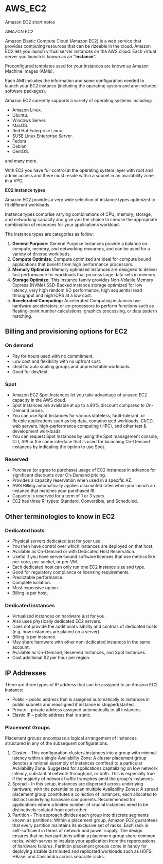# AWS_EC2
Amazon EC2 short notes


AMAZON EC2

Amazon Elastic Compute Cloud (Amazon EC2) is a web service that provides computing resources that can be rizeable in the cloud. Amazon EC2 lets you launch virtual server instances on the AWS cloud. Each virtual server you launch is known as an **“instance”.**

Preconfigured templates used for your instances are known as Amazon Machine Images (AMIs).

Each AMI includes the information and some configuration needed to launch your EC2 instance (including the operating system and any included software packages).

Amazon EC2 currently supports a variety of operating systems including:

- Amazon Linux.
- Ubuntu.
- Windows Server.
- MacOS.
- Red Hat Enterprise Linux.
- SUSE Linux Enterprise Server.
- Fedora.
- Debian.
- CentOS.

and many more.

With EC2 you have full control at the operating system layer with root and admin access and there must reside within a subnet in an availability zone in a VPC.

**EC2 Instance types**

Amazon EC2 provides a very wide selection of instance types optimized to fit different workloads.

Instance types comprise varying combinations of CPU, memory, storage, and networking capacity and give you the choice to choose the appropriate combination of resources for your applications workload.

The instance types are categories as follow:

1. **General Purpose:** General Purpose Instances provide a balance on compute, memory, and networking resources, and can be used for a variety of diverse workloads.
2. **Compute Optimize:** Compute optimized are ideal for compute bound applications that benefit from high performance processors.
3. **Memory Optimize:** Memory optimized instances are designed to deliver fast performance for workloads that process large data sets in memory.
4. **Storage Optimize:** This instance family provides Non-Volatile Memory Express (NVMe) SSD-Backed instance storage optimized for low latency, very high random I/O performance, high sequential read throughput and high IOPS at a low cost.
5. **Accelerated Computing:** Accelerated Computing instances use hardware accelerators, or co-processors to perform functions such as floating-point number calculations, graphics processing, or data pattern matching.

## ********************************Billing and provisioning options for EC2********************************

### **On demand**

- Pay for hours used with no commitment.
- Low cost and flexibility with no upfront cost.
- Ideal for auto scaling groups and unpredictable workloads.
- Good for dev/test.

### **Spot**

- Amazon EC2 Spot Instances let you take advantage of unused EC2 capacity in the AWS cloud.
- Spot Instances are available at up to a 90% discount compared to On-Demand prices.
- You can use Spot Instances for various stateless, fault-tolerant, or flexible applications such as big data, containerized workloads, CI/CD, web servers, high-performance computing (HPC), and other test & development workloads.
- You can request Spot Instances by using the Spot management console, CLI, API or the same interface that is used for launching On-Demand instances by indicating the option to use Spot.

### **Reserved**

- Purchase (or agree to purchase) usage of EC2 instances in advance for significant discounts over On-Demand pricing.
- Provides a capacity reservation when used in a specific AZ.
- AWS Billing automatically applies discounted rates when you launch an instance that matches your purchased RI.
- Capacity is reserved for a term of 1 or 3 years.
- EC2 has three RI types: Standard, Convertible, and Scheduled.

## **********************Other terminologies to know in EC2**********************

### **Dedicated hosts**

- Physical servers dedicated just for your use.
- You then have control over which instances are deployed on that host.
- Available as On-Demand or with Dedicated Host Reservation.
- Useful if you have server-bound software licenses that use metrics like per-core, per-socket, or per-VM.
- Each dedicated host can only run one EC2 instance size and type.
- Good for regulatory compliance or licensing requirements.
- Predictable performance.
- Complete isolation.
- Most expensive option.
- Billing is per host.

### **Dedicated instances**

- Virtualized instances on hardware just for you.
- Also uses physically dedicated EC2 servers.
- Does not provide the additional visibility and controls of dedicated hosts (e.g. how instances are placed on a server).
- Billing is per instance.
- May share hardware with other non-dedicated instances in the same account.
- Available as On-Demand, Reserved Instances, and Spot Instances.
- Cost additional $2 per hour per region.

## IP Addresses

There are three types of IP address that can be assigned to an Amazon EC2 instance:

- Public – public address that is assigned automatically to instances in public subnets and reassigned if instance is stopped/started.
- Private – private address assigned automatically to all instances.
- Elastic IP – public address that is static.

### Placement Groups

Placement groups encompass a logical arrangement of instances structured in any of the subsequent configurations.

1. Cluster - This configuration clusters instances into a group with minimal latency within a single Availability Zone:
A cluster placement group denotes a rational assembly of instances confined to a particular Availability Zone.
Suggested for applications capitalizing on low network latency, substantial network throughput, or both. This is especially true if the majority of network traffic transpires amid the group's instances.
2. Spread - In this setup, instances are dispersed across underlying hardware, with the potential to span multiple Availability Zones:
A spread placement group constitutes a collection of instances, each allocated to distinct underlying hardware components.
Recommended for applications where a limited number of crucial instances need to be distinctively isolated from each other.
3. Partition - This approach divides each group into discrete segments known as partitions:
Within a placement group, Amazon EC2 guarantees that every partition maintains its exclusive set of racks.
Each rack is self-sufficient in terms of network and power supply. The design ensures that no two partitions within a placement group share common racks, which serves to insulate your application from the repercussions of hardware failures.
Partition placement groups come in handy for deploying sizable distributed and replicated workloads such as HDFS, HBase, and Cassandra across separate racks.
